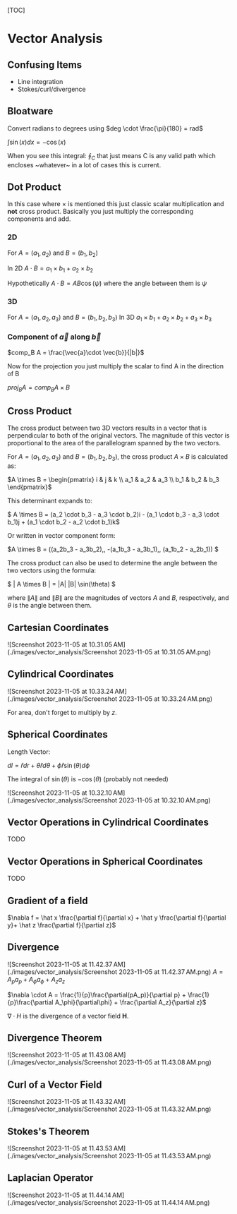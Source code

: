 [TOC]

# Vector Analysis

## Confusing Items

- Line integration
- Stokes/curl/divergence

## Bloatware

Convert radians to degrees using $deg \cdot \frac{\pi}{180} = rad$

$\int \sin(x)dx = -\cos(x)$

When you see this integral: $\oint_C$ that just means C is any valid path which encloses ~whatever~ in a lot of cases this is current.

## Dot Product

In this case where $\times$ is mentioned this just classic scalar multiplication and **not** cross product. Basically you just multiply the corresponding components and add.

### 2D

For $A=(a_1, a_2)$ and $B=(b_1, b_2)$

In 2D $A\cdot B = a_1 \times b_1 + a_2 \times b_2$

Hypothetically $A\cdot B= AB\cos(\psi)$ where the angle between them is $\psi$

### 3D
For $A=(a_1, a_2, a_3)$ and $B=(b_1, b_2, b_3)$
In 3D $a_1\times b_1 + a_2\times b_2 + a_3 \times b_3$

### Component of $\vec{a}$ along $\vec{b}$

$comp_B A = \frac{\vec{a}\cdot \vec{b}}{|b|}$

Now for the projection you just multiply the scalar to find A in the direction of B

$proj_B A = comp_B A \times B$

## Cross Product

The cross product between two 3D vectors results in a vector that is perpendicular to both of the original vectors. The magnitude of this vector is proportional to the area of the parallelogram spanned by the two vectors.

For $A=(a_1, a_2, a_3)$ and $B=(b_1, b_2, b_3)$, the cross product $A \times B$ is calculated as:

$A \times B = \begin{pmatrix} i & j & k \\ a_1 & a_2 & a_3 \\ b_1 & b_2 & b_3 \end{pmatrix}$


This determinant expands to:

$
A \times B = (a_2 \cdot b_3 - a_3 \cdot b_2)i - (a_1 \cdot b_3 - a_3 \cdot b_1)j + (a_1 \cdot b_2 - a_2 \cdot b_1)k$

Or written in vector component form:

$A \times B = ((a_2b_3 - a_3b_2),\, -(a_1b_3 - a_3b_1),\, (a_1b_2 - a_2b_1))
$

The cross product can also be used to determine the angle between the two vectors using the formula:

$
\| A \times B \| = \|A\| \|B\| \sin(\theta)
$

where $\|A\|$ and $\|B\|$ are the magnitudes of vectors $A$ and $B$, respectively, and $\theta$ is the angle between them.

## Cartesian Coordinates

![Screenshot 2023-11-05 at 10.31.05 AM](./images/vector_analysis/Screenshot 2023-11-05 at 10.31.05 AM.png)

## Cylindrical Coordinates

![Screenshot 2023-11-05 at 10.33.24 AM](./images/vector_analysis/Screenshot 2023-11-05 at 10.33.24 AM.png)

For area, don't forget to multiply by $z$.

## Spherical Coordinates

Length Vector:

$dl = \hat r dr + \hat \theta r d\theta + \hat \phi r \sin(\theta) d\phi$

The integral of $\sin(\theta)$ is $-\cos(\theta)$ (probably not needed)

![Screenshot 2023-11-05 at 10.32.10 AM](./images/vector_analysis/Screenshot 2023-11-05 at 10.32.10 AM.png)

## Vector Operations in Cylindrical Coordinates

TODO

## Vector Operations in Spherical Coordinates

TODO



## Gradient of a field

$\nabla f = \hat x \frac{\partial f}{\partial x} + \hat y \frac{\partial f}{\partial y}+ \hat z \frac{\partial f}{\partial z}$

## Divergence

![Screenshot 2023-11-05 at 11.42.37 AM](./images/vector_analysis/Screenshot 2023-11-05 at 11.42.37 AM.png)
$A=A_p a_p + A_\phi a_\phi + A_za_z$

$\nabla \cdot A = \frac{1}{p}\frac{\partial(pA_p)}{\partial p} + \frac{1}{p}\frac{\partial A_\phi}{\partial\phi} + \frac{\partial A_z}{\partial z}$

$\nabla \cdot H$ is the divergence of a vector field **H**. 

## Divergence Theorem

![Screenshot 2023-11-05 at 11.43.08 AM](./images/vector_analysis/Screenshot 2023-11-05 at 11.43.08 AM.png)

## Curl of a Vector Field

![Screenshot 2023-11-05 at 11.43.32 AM](./images/vector_analysis/Screenshot 2023-11-05 at 11.43.32 AM.png)

## Stokes's Theorem

![Screenshot 2023-11-05 at 11.43.53 AM](./images/vector_analysis/Screenshot 2023-11-05 at 11.43.53 AM.png)

## Laplacian Operator

![Screenshot 2023-11-05 at 11.44.14 AM](./images/vector_analysis/Screenshot 2023-11-05 at 11.44.14 AM.png)
